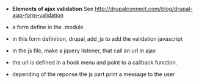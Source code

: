 * **Elements of ajax validation**
See http://drupalconnect.com/blog/drupal-ajax-form-validation


* a form define in the .module
* in this form definition, drupal_add_js to add the validation javascript
* in the js file, make a jquery listener, that call an url in ajax 
* the url is defined in a hook menu and point to a callback function. 
* depending of the reponse the js part print a message to the user

